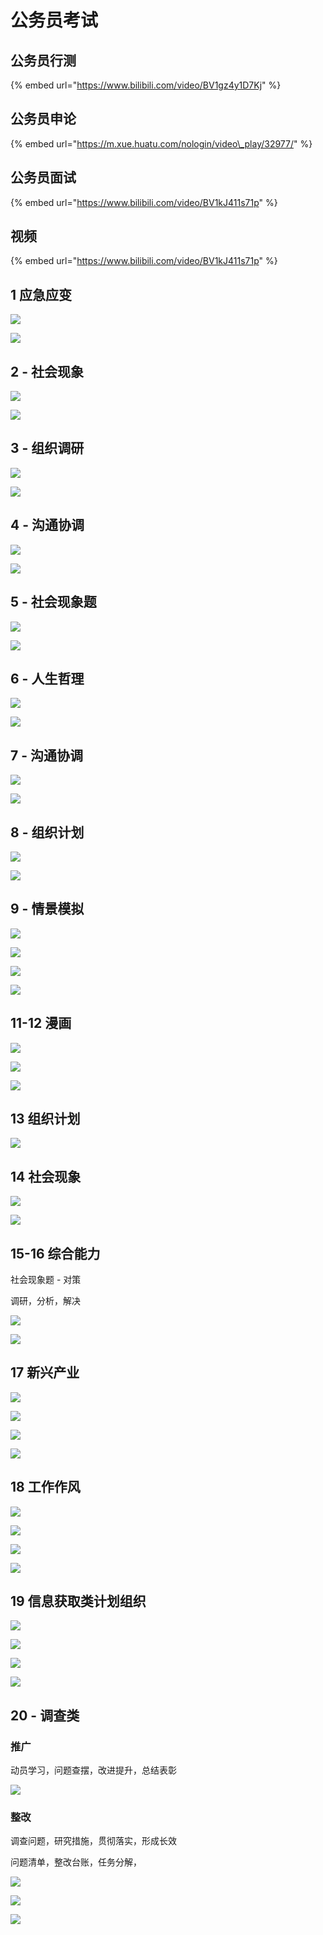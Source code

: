 # 公务员考试

## 公务员行测

{% embed url="https://www.bilibili.com/video/BV1gz4y1D7Kj" %}

## 公务员申论

{% embed url="https://m.xue.huatu.com/nologin/video\_play/32977/" %}

## 公务员面试

{% embed url="https://www.bilibili.com/video/BV1kJ411s71p" %}

## 视频 <a id="1-ying-ji-ying-bian"></a>

{% embed url="https://www.bilibili.com/video/BV1kJ411s71p" %}

## 1 应急应变 <a id="1-ying-ji-ying-bian"></a>

![](../../.gitbook/assets/ping-mu-kuai-zhao-20210417-xia-wu-6.26.23.png)

![](../../.gitbook/assets/ping-mu-kuai-zhao-20210417-xia-wu-6.27.36%20%281%29.png)

## 2 - 社会现象 <a id="2-she-hui-xian-xiang"></a>

![](../../.gitbook/assets/ping-mu-kuai-zhao-20210417-xia-wu-6.29.53.png)

![](../../.gitbook/assets/ping-mu-kuai-zhao-20210417-xia-wu-6.31.55.png)

## 3 - 组织调研 <a id="3-zu-zhi-tiao-yan"></a>

![](../../.gitbook/assets/ping-mu-kuai-zhao-20210417-xia-wu-6.35.41.png)

![](../../.gitbook/assets/ping-mu-kuai-zhao-20210417-xia-wu-6.38.05.png)

## 4 - 沟通协调 <a id="4-gou-tong-xie-tiao"></a>

![](../../.gitbook/assets/ping-mu-kuai-zhao-20210417-xia-wu-6.39.20.png)

![](../../.gitbook/assets/ping-mu-kuai-zhao-20210417-xia-wu-6.40.45.png)

## 5 - 社会现象题 <a id="5-she-hui-xian-xiang-ti"></a>

![](../../.gitbook/assets/ping-mu-kuai-zhao-20210417-xia-wu-6.42.09.png)

![](../../.gitbook/assets/ping-mu-kuai-zhao-20210417-xia-wu-6.42.44.png)

## 6 - 人生哲理 <a id="6-ren-sheng-zhe-li"></a>

![](../../.gitbook/assets/ping-mu-kuai-zhao-20210418-xia-wu-6.07.44.png)

![](../../.gitbook/assets/ping-mu-kuai-zhao-20210418-xia-wu-6.13.49.png)

## 7 - 沟通协调 <a id="1516-zong-he-neng-li"></a>

![](../../.gitbook/assets/ping-mu-kuai-zhao-20210418-xia-wu-6.16.11.png)

![](../../.gitbook/assets/ping-mu-kuai-zhao-20210418-xia-wu-6.20.15.png)

## 8 - 组织计划

![](../../.gitbook/assets/ping-mu-kuai-zhao-20210418-xia-wu-6.27.55.png)

![](../../.gitbook/assets/ping-mu-kuai-zhao-20210418-xia-wu-6.28.05.png)

## 9 - 情景模拟

![](../../.gitbook/assets/ping-mu-kuai-zhao-20210418-xia-wu-6.29.38.png)

![](../../.gitbook/assets/ping-mu-kuai-zhao-20210418-xia-wu-6.31.19.png)

![](../../.gitbook/assets/ping-mu-kuai-zhao-20210418-xia-wu-6.33.35.png)

![](../../.gitbook/assets/ping-mu-kuai-zhao-20210418-xia-wu-6.40.01.png)

## 11-12 漫画 <a id="1516-zong-he-neng-li"></a>

![](../../.gitbook/assets/ping-mu-kuai-zhao-20210418-xia-wu-6.57.44.png)

![](../../.gitbook/assets/ping-mu-kuai-zhao-20210418-xia-wu-6.59.08.png)

![](../../.gitbook/assets/ping-mu-kuai-zhao-20210418-xia-wu-7.02.54.png)

## 13 组织计划

![](../../.gitbook/assets/ping-mu-kuai-zhao-20210418-xia-wu-7.10.05.png)

## 14 社会现象

![](../../.gitbook/assets/ping-mu-kuai-zhao-20210418-xia-wu-7.14.25.png)

![](../../.gitbook/assets/ping-mu-kuai-zhao-20210418-xia-wu-7.22.00.png)

## 15-16 综合能力 <a id="1516-zong-he-neng-li"></a>

社会现象题 - 对策‌

调研，分析，解决‌

![](../../.gitbook/assets/ping-mu-kuai-zhao-20210408-xia-wu-6.05.50.png)

![](../../.gitbook/assets/ping-mu-kuai-zhao-20210417-xia-wu-5.54.37.png)

## 17 新兴产业 <a id="17-xin-xing-chan-ye"></a>

![](https://gblobscdn.gitbook.com/assets%2F-MYUDnCzDVdyHgE2Xs8O%2F-MYUDpJaKBNgc5xA1Lyu%2F-MYUFrlr5DLDeI0quHOW%2F%E5%B1%8F%E5%B9%95%E5%BF%AB%E7%85%A7%202021-03-31%20%E4%B8%8B%E5%8D%883.41.38.png?alt=media&token=1bb8f136-9110-409e-b2f1-d728f8275ac6)

![](../../.gitbook/assets/ping-mu-kuai-zhao-20210417-xia-wu-6.00.50.png)

![](https://gblobscdn.gitbook.com/assets%2F-MYUDnCzDVdyHgE2Xs8O%2F-MYUDpJaKBNgc5xA1Lyu%2F-MYUGvq5pHNWOQpXW9WM%2F%E5%B1%8F%E5%B9%95%E5%BF%AB%E7%85%A7%202021-04-17%20%E4%B8%8B%E5%8D%886.01.42.png?alt=media&token=48bcab15-89b1-4e71-83b4-14a2aec03b06)

![](../../.gitbook/assets/ping-mu-kuai-zhao-20210417-xia-wu-6.02.41.png)

## 18 工作作风 <a id="18-gong-zuo-zuo-feng"></a>

![](https://gblobscdn.gitbook.com/assets%2F-MYUDnCzDVdyHgE2Xs8O%2F-MYUDpJaKBNgc5xA1Lyu%2F-MYUHdjwyspQWm2zHAfH%2F%E5%B1%8F%E5%B9%95%E5%BF%AB%E7%85%A7%202021-04-17%20%E4%B8%8B%E5%8D%886.04.52.png?alt=media&token=a1ecc6e1-3d51-4ebf-be47-4bea49e734f5)

![](https://gblobscdn.gitbook.com/assets%2F-MYUDnCzDVdyHgE2Xs8O%2F-MYUDpJaKBNgc5xA1Lyu%2F-MYUHzVHeKWki3DdPc7J%2F%E5%B1%8F%E5%B9%95%E5%BF%AB%E7%85%A7%202021-04-17%20%E4%B8%8B%E5%8D%886.06.10.png?alt=media&token=a58c9402-e6bd-420a-a8c0-598c02344ddd)

![](../../.gitbook/assets/ping-mu-kuai-zhao-20210417-xia-wu-6.07.00.png)

![](https://gblobscdn.gitbook.com/assets%2F-MYUDnCzDVdyHgE2Xs8O%2F-MYUDpJaKBNgc5xA1Lyu%2F-MYUIPmp3DJ6WQSiwveC%2F%E5%B1%8F%E5%B9%95%E5%BF%AB%E7%85%A7%202021-04-17%20%E4%B8%8B%E5%8D%886.08.11.png?alt=media&token=298de992-159d-4b73-adf3-99e9d92672e8)

## 19 信息获取类计划组织 <a id="19-xin-xi-huo-qu-lei-ji-hua-zu-zhi"></a>

![](https://gblobscdn.gitbook.com/assets%2F-MYUDnCzDVdyHgE2Xs8O%2F-MYUDpJaKBNgc5xA1Lyu%2F-MYUJ-BJN2En-0n_CcKj%2F%E5%B1%8F%E5%B9%95%E5%BF%AB%E7%85%A7%202021-04-17%20%E4%B8%8B%E5%8D%886.10.48.png?alt=media&token=7ac7770d-7581-418e-97b8-384f51286d42)

![](../../.gitbook/assets/ping-mu-kuai-zhao-20210417-xia-wu-6.11.58.png)

![](https://gblobscdn.gitbook.com/assets%2F-MYUDnCzDVdyHgE2Xs8O%2F-MYUDpJaKBNgc5xA1Lyu%2F-MYUJXQbsoU4vmPH8mbP%2F%E5%B1%8F%E5%B9%95%E5%BF%AB%E7%85%A7%202021-04-17%20%E4%B8%8B%E5%8D%886.13.08.png?alt=media&token=609e1781-37a6-48c2-9b57-5a4379d0e0d3)

![](../../.gitbook/assets/ping-mu-kuai-zhao-20210417-xia-wu-6.14.20.png)

## 20 - 调查类 <a id="20-tiao-cha-lei"></a>

### 推广 <a id="tui-guang"></a>

动员学习，问题查摆，改进提升，总结表彰‌

![](https://gblobscdn.gitbook.com/assets%2F-MYUDnCzDVdyHgE2Xs8O%2F-MYUDpJaKBNgc5xA1Lyu%2F-MYUKN8nNbSqXPr2fyX-%2F%E5%B1%8F%E5%B9%95%E5%BF%AB%E7%85%A7%202021-04-17%20%E4%B8%8B%E5%8D%886.16.46.png?alt=media&token=b5cac4cf-0a3e-4436-839b-a66801022774)

### 整改 <a id="zheng-gai"></a>

调查问题，研究措施，贯彻落实，形成长效‌

问题清单，整改台账，任务分解，

![](https://gblobscdn.gitbook.com/assets%2F-MYUDnCzDVdyHgE2Xs8O%2F-MYUDpJaKBNgc5xA1Lyu%2F-MYUG-RT_CVyd1xfWUa6%2F%E5%B1%8F%E5%B9%95%E5%BF%AB%E7%85%A7%202021-04-02%20%E4%B8%8B%E5%8D%8812.51.00.png?alt=media&token=1718ae42-c0be-4797-b78a-e6e1ea48952b)

![](https://gblobscdn.gitbook.com/assets%2F-MYUDnCzDVdyHgE2Xs8O%2F-MYUDpJaKBNgc5xA1Lyu%2F-MYUFjmwRdQDuuYXFySi%2F%E5%B1%8F%E5%B9%95%E5%BF%AB%E7%85%A7%202021-04-02%20%E4%B8%8B%E5%8D%885.41.50.png?alt=media&token=973fc53d-6d0d-40cd-adf9-c2eaadba19e5)

![](https://gblobscdn.gitbook.com/assets%2F-MYUDnCzDVdyHgE2Xs8O%2F-MYUDpJaKBNgc5xA1Lyu%2F-MYUG8SMkqYNeKXxxqoQ%2F%E5%B1%8F%E5%B9%95%E5%BF%AB%E7%85%A7%202021-04-02%20%E4%B8%8B%E5%8D%886.08.32.png?alt=media&token=a36dfc25-add3-4e3c-950c-ef7eb3849327)


